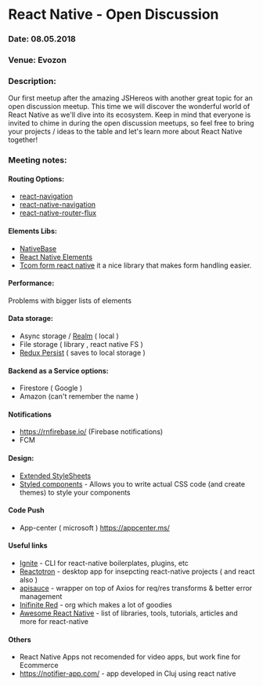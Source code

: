# React Native - Open Discussion

### Date: 08.05.2018
### Venue: Evozon
### Description:
Our first meetup after the amazing JSHereos with another great topic for an open discussion meetup. This time we will discover the wonderful world of React Native as we'll dive into its ecosystem.
Keep in mind that everyone is invited to chime in during the open discussion meetups, so feel free to bring your projects / ideas to the table and let's learn more about React Native together!

### Meeting notes:
#### Routing Options:
* [react-navigation](https://reactnavigation.org)
* [react-native-navigation](https://github.com/wix/react-native-navigation)
* [react-native-router-flux](https://github.com/aksonov/react-native-router-flux)

#### Elements Libs:
* [NativeBase](https://nativebase.io/)
* [React Native Elements](https://react-native-training.github.io/react-native-elements/)
* [Tcom form react native](https://github.com/gcanti/tcomb-form-native) it a nice library that makes form handling easier.

#### Performance:

Problems with bigger lists of elements

#### Data storage:

* Async storage / [Realm](https://realm.io) ( local )
* File storage ( library , react native FS )
* [Redux Persist](https://github.com/rt2zz/redux-persist) ( saves to local storage )

#### Backend as a Service options:
* Firestore ( Google )
* Amazon  (can't remember the name )

#### Notifications
* https://rnfirebase.io/ (Firebase notifications) 
* FCM

#### Design: 
* [Extended StyleSheets](https://github.com/vitalets/react-native-extended-stylesheet)
* [Styled components](https://github.com/styled-components/styled-components) - Allows you to write actual CSS code (and create themes) to style your components

#### Code Push
* App-center ( microsoft )  https://appcenter.ms/

#### Useful links
- [Ignite](https://github.com/infinitered/ignite) - CLI for react-native boilerplates, plugins, etc
- [Reactotron](https://github.com/infinitered/reactotron) - desktop app for insepcting react-native projects ( and react also )
- [apisauce](https://github.com/infinitered/apisauce) - wrapper on top of Axios for req/res transforms & better error management
- [Inifinite Red](https://github.com/infinitered) - org which makes a lot of goodies
- [Awesome React Native](http://www.awesome-react-native.com/) - list of libraries, tools, tutorials, articles and more for react-native

#### Others
* React Native Apps not recomended for video apps, but work fine for Ecommerce 
* https://notifier-app.com/ - app developed in Cluj using react native
